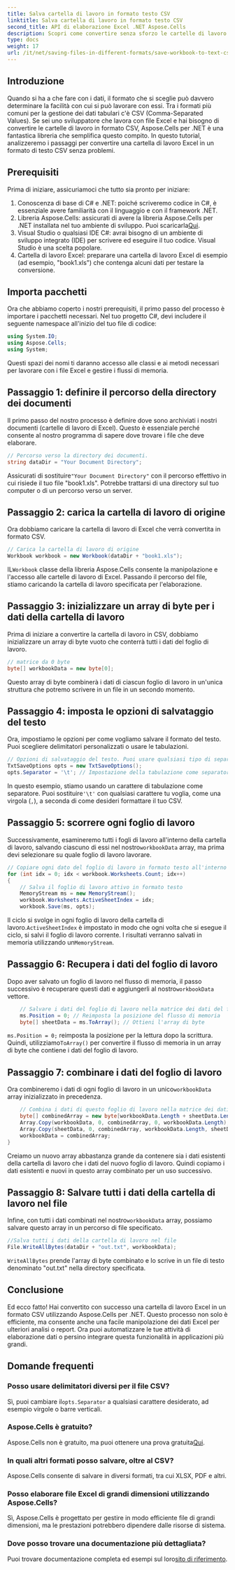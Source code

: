 ```yaml
---
title: Salva cartella di lavoro in formato testo CSV
linktitle: Salva cartella di lavoro in formato testo CSV
second_title: API di elaborazione Excel .NET Aspose.Cells
description: Scopri come convertire senza sforzo le cartelle di lavoro di Excel in formato CSV con Aspose.Cells in questo tutorial completo e dettagliato, progettato per gli sviluppatori .NET.
type: docs
weight: 17
url: /it/net/saving-files-in-different-formats/save-workbook-to-text-csv-format/
---
```

## Introduzione
Quando si ha a che fare con i dati, il formato che si sceglie può davvero determinare la facilità con cui si può lavorare con essi. Tra i formati più comuni per la gestione dei dati tabulari c'è CSV (Comma-Separated Values). Se sei uno sviluppatore che lavora con file Excel e hai bisogno di convertire le cartelle di lavoro in formato CSV, Aspose.Cells per .NET è una fantastica libreria che semplifica questo compito. In questo tutorial, analizzeremo i passaggi per convertire una cartella di lavoro Excel in un formato di testo CSV senza problemi.
## Prerequisiti
Prima di iniziare, assicuriamoci che tutto sia pronto per iniziare:
1. Conoscenza di base di C# e .NET: poiché scriveremo codice in C#, è essenziale avere familiarità con il linguaggio e con il framework .NET.
2. Libreria Aspose.Cells: assicurati di avere la libreria Aspose.Cells per .NET installata nel tuo ambiente di sviluppo. Puoi scaricarla[Qui](https://releases.aspose.com/cells/net/).
3. Visual Studio o qualsiasi IDE C#: avrai bisogno di un ambiente di sviluppo integrato (IDE) per scrivere ed eseguire il tuo codice. Visual Studio è una scelta popolare.
4. Cartella di lavoro Excel: preparare una cartella di lavoro Excel di esempio (ad esempio, "book1.xls") che contenga alcuni dati per testare la conversione.
## Importa pacchetti
Ora che abbiamo coperto i nostri prerequisiti, il primo passo del processo è importare i pacchetti necessari. Nel tuo progetto C#, devi includere il seguente namespace all'inizio del tuo file di codice:
```csharp
using System.IO;
using Aspose.Cells;
using System;
```
Questi spazi dei nomi ti daranno accesso alle classi e ai metodi necessari per lavorare con i file Excel e gestire i flussi di memoria.
## Passaggio 1: definire il percorso della directory dei documenti
Il primo passo del nostro processo è definire dove sono archiviati i nostri documenti (cartelle di lavoro di Excel). Questo è essenziale perché consente al nostro programma di sapere dove trovare i file che deve elaborare. 
```csharp
// Percorso verso la directory dei documenti.
string dataDir = "Your Document Directory";
```
 Assicurati di sostituire`"Your Document Directory"` con il percorso effettivo in cui risiede il tuo file "book1.xls". Potrebbe trattarsi di una directory sul tuo computer o di un percorso verso un server.
## Passaggio 2: carica la cartella di lavoro di origine
Ora dobbiamo caricare la cartella di lavoro di Excel che verrà convertita in formato CSV.
```csharp
// Carica la cartella di lavoro di origine
Workbook workbook = new Workbook(dataDir + "book1.xls");
```
 IL`Workbook` classe della libreria Aspose.Cells consente la manipolazione e l'accesso alle cartelle di lavoro di Excel. Passando il percorso del file, stiamo caricando la cartella di lavoro specificata per l'elaborazione.
## Passaggio 3: inizializzare un array di byte per i dati della cartella di lavoro
Prima di iniziare a convertire la cartella di lavoro in CSV, dobbiamo inizializzare un array di byte vuoto che conterrà tutti i dati del foglio di lavoro.
```csharp
// matrice da 0 byte
byte[] workbookData = new byte[0];
```
Questo array di byte combinerà i dati di ciascun foglio di lavoro in un'unica struttura che potremo scrivere in un file in un secondo momento.
## Passaggio 4: imposta le opzioni di salvataggio del testo
Ora, impostiamo le opzioni per come vogliamo salvare il formato del testo. Puoi scegliere delimitatori personalizzati o usare le tabulazioni.
```csharp
// Opzioni di salvataggio del testo. Puoi usare qualsiasi tipo di separatore
TxtSaveOptions opts = new TxtSaveOptions();
opts.Separator = '\t'; // Impostazione della tabulazione come separatore
```
 In questo esempio, stiamo usando un carattere di tabulazione come separatore. Puoi sostituire`'\t'` con qualsiasi carattere tu voglia, come una virgola (`,`), a seconda di come desideri formattare il tuo CSV.
## Passaggio 5: scorrere ogni foglio di lavoro
 Successivamente, esamineremo tutti i fogli di lavoro all'interno della cartella di lavoro, salvando ciascuno di essi nel nostro`workbookData` array, ma prima devi selezionare su quale foglio di lavoro lavorare.
```csharp
// Copiare ogni dato del foglio di lavoro in formato testo all'interno della matrice di dati della cartella di lavoro
for (int idx = 0; idx < workbook.Worksheets.Count; idx++)
{
    // Salva il foglio di lavoro attivo in formato testo
    MemoryStream ms = new MemoryStream();
    workbook.Worksheets.ActiveSheetIndex = idx;
    workbook.Save(ms, opts);
```
 Il ciclo si svolge in ogni foglio di lavoro della cartella di lavoro.`ActiveSheetIndex` è impostato in modo che ogni volta che si esegue il ciclo, si salvi il foglio di lavoro corrente. I risultati verranno salvati in memoria utilizzando un`MemoryStream`.
## Passaggio 6: Recupera i dati del foglio di lavoro
 Dopo aver salvato un foglio di lavoro nel flusso di memoria, il passo successivo è recuperare questi dati e aggiungerli al nostro`workbookData` vettore.
```csharp
    // Salvare i dati del foglio di lavoro nella matrice dei dati del foglio
    ms.Position = 0; // Reimposta la posizione del flusso di memoria
    byte[] sheetData = ms.ToArray(); // Ottieni l'array di byte
```
`ms.Position = 0;` reimposta la posizione per la lettura dopo la scrittura. Quindi, utilizziamo`ToArray()` per convertire il flusso di memoria in un array di byte che contiene i dati del foglio di lavoro.
## Passaggio 7: combinare i dati del foglio di lavoro
 Ora combineremo i dati di ogni foglio di lavoro in un unico`workbookData` array inizializzato in precedenza.
```csharp
    // Combina i dati di questo foglio di lavoro nella matrice dei dati della cartella di lavoro
    byte[] combinedArray = new byte[workbookData.Length + sheetData.Length];
    Array.Copy(workbookData, 0, combinedArray, 0, workbookData.Length);
    Array.Copy(sheetData, 0, combinedArray, workbookData.Length, sheetData.Length);
    workbookData = combinedArray;
}
```
Creiamo un nuovo array abbastanza grande da contenere sia i dati esistenti della cartella di lavoro che i dati del nuovo foglio di lavoro. Quindi copiamo i dati esistenti e nuovi in questo array combinato per un uso successivo.
## Passaggio 8: Salvare tutti i dati della cartella di lavoro nel file
 Infine, con tutti i dati combinati nel nostro`workbookData` array, possiamo salvare questo array in un percorso di file specificato.
```csharp
//Salva tutti i dati della cartella di lavoro nel file
File.WriteAllBytes(dataDir + "out.txt", workbookData);
```
`WriteAllBytes` prende l'array di byte combinato e lo scrive in un file di testo denominato "out.txt" nella directory specificata.
## Conclusione
Ed ecco fatto! Hai convertito con successo una cartella di lavoro Excel in un formato CSV utilizzando Aspose.Cells per .NET. Questo processo non solo è efficiente, ma consente anche una facile manipolazione dei dati Excel per ulteriori analisi o report. Ora puoi automatizzare le tue attività di elaborazione dati o persino integrare questa funzionalità in applicazioni più grandi.
## Domande frequenti
### Posso usare delimitatori diversi per il file CSV?
 Sì, puoi cambiare il`opts.Separator` a qualsiasi carattere desiderato, ad esempio virgole o barre verticali.
### Aspose.Cells è gratuito?
 Aspose.Cells non è gratuito, ma puoi ottenere una prova gratuita[Qui](https://releases.aspose.com/).
### In quali altri formati posso salvare, oltre al CSV?
Aspose.Cells consente di salvare in diversi formati, tra cui XLSX, PDF e altri.
### Posso elaborare file Excel di grandi dimensioni utilizzando Aspose.Cells?
Sì, Aspose.Cells è progettato per gestire in modo efficiente file di grandi dimensioni, ma le prestazioni potrebbero dipendere dalle risorse di sistema.
### Dove posso trovare una documentazione più dettagliata?
Puoi trovare documentazione completa ed esempi sul loro[sito di riferimento](https://reference.aspose.com/cells/net/).